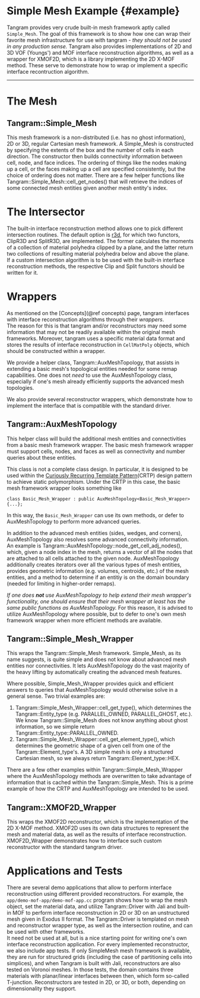 # Simple Mesh Example    {#example}

Tangram provides very crude built-in mesh framework aptly
called `Simple_Mesh`.  The goal of this framework
is to show how one can wrap their favorite mesh infrastructure for
use with tangram - _they should not be used in any production sense._
Tangram also provides implementations of 2D and 3D VOF (Youngs') and MOF
interface reconstruction algorithms, as well as a wrapper for XMOF2D,
which is a library implementing the 2D X-MOF method. These serve to
demonstrate how to wrap or implement a specific interface recontruction
algorithm.

----

# The Mesh

## Tangram::Simple_Mesh

This mesh framework is a non-distributed (i.e. has no ghost
information), 2D or 3D, regular Cartesian mesh framework.  A Simple_Mesh is
constructed by specifying the extents of the box and the number of
cells in each direction.  The constructor then builds connectivity
information between cell, node, and face indices.  The ordering of
things like the nodes making up a cell, or the faces making up a cell
are specified consistently, but the choice of ordering does not
matter.  There are a few helper functions like
Tangram::Simple_Mesh::cell_get_nodes() that will retrieve the indices
of some connected mesh entities given another mesh entity's index.

# The Intersector

The built-in interface reconstruction method allows one to pick different 
intersection routines.  The default option is 
[r3d](https://github.com/devonmpowell/r3d), for which two functors,
ClipR3D and SplitR3D, are implemented.  The former calculates the moments
of a collection of material polyhedra clipped by a plane, and the latter
return two collections of resulting material polyhedra below and above
the plane.  If a custom intersection algorithm is to be used with the
built-in interface reconstruction methods, the respective Clip and Split
functors should be written for it.

# Wrappers

As mentioned on the [Concepts](@ref concepts) page, tangram interfaces
with interface reconstruction algorithms through their _wrappers_.  
The reason for this is that tangram and/or reconstructors may need 
some information that may not be readily available within the original 
mesh frameworks. Moreover, tangram uses a specific material data format 
and stores the results of interface reconstruction in `CellMatPoly`
objects, which should be constructed within a wrapper.

We provide a helper class, Tangram::AuxMeshTopology, that assists in
extending a basic mesh's topological entities needed for some remap
capabilities.  One does not _need_ to use the AuxMeshTopology class,
especially if one's mesh already efficiently supports the advanced
mesh topologies.

We also provide several reconstructor wrappers, which demonstrate how
to implement the interface that is compatible with the standard driver.

## Tangram::AuxMeshTopology

This helper class will build the additional mesh entities and
connectivities from a basic mesh framework wrapper.  The basic mesh
framework wrapper must support cells, nodes, and faces as well as
connectivity and number queries about these entities.

This class is not a complete class design.  In particular, it is
designed to be used within
the
[Curiously Recurring Template Pattern](https://en.m.mwikipedia.org/wiki/Curiously_recurring_template_pattern)(CRTP)
design pattern to achieve static polymorphism.  Under the CRTP in this
case, the basic mesh framework wrapper looks something like

~~~{.cc}
class Basic_Mesh_Wrapper : public AuxMeshTopology<Basic_Mesh_Wrapper> {...};
~~~

In this way, the `Basic_Mesh_Wrapper` can use its own methods, or
defer to AuxMeshTopology to perform more advanced queries.

In addition to the advanced mesh entities (sides, wedges, and
corners), AuxMeshTopology also resolves some advanced connectivity
information.  An example is
Tangram::AuxMeshTopology::node_get_cell_adj_nodes(), which, given a node index
in the mesh, returns a vector of all the nodes that are attached to
all cells attached to the given node.  AuxMeshTopology additionally
creates iterators over all the various types of mesh entities,
provides geometric information (e.g. volumes, centroids, etc.) of the
mesh entities, and a method to determine if an entitiy is on the
domain boundary (needed for limiting in higher-order remaps).

_If one does **not** use AuxMeshTopology to help extend their mesh
wrapper's functionality, one should ensure that their mesh wrapper at
least has the same public functions as AuxMeshTopology._ For this
reason, it is advised to utilize AuxMeshTopology where possible, but
to defer to one's own mesh framework wrapper when more efficient
methods are available.

## Tangram::Simple_Mesh_Wrapper

This wraps the Tangram::Simple_Mesh framework.  Simple_Mesh, as its
name suggests, is quite simple and does not know about advanced mesh
entities nor connectivities.  It lets AuxMeshTopology do the vast
majority of the heavy lifting by automatically creating the advanced
mesh features.

Where possible, Simple_Mesh_Wrapper provides quick and efficient
answers to queries that AuxMeshTopology would otherwise solve in a
general sense.  Two trivial examples are:

1. Tangram::Simple_Mesh_Wrapper::cell_get_type(), which determines the
   Tangram::Entity_type (e.g. PARALLEL_OWNED, PARALLEL_GHOST, etc.).
   We know Tangram::Simple_Mesh does not know anything about ghost
   information, so we simple return
   Tangram::Entity_type::PARALLEL_OWNED.
2. Tangram::Simple_Mesh_Wrapper::cell_get_element_type(), which
   determines the geometric shape of a given cell from one of the
   Tangram::Element_type's.  A 3D simple mesh is only a structured
   Cartesian mesh, so we always return Tangram::Element_type::HEX.

There are a few other examples within Tangram::Simple_Mesh_Wrapper
where the AuxMeshTopology methods are overwritten to take advantage of
information that is cached within the Tangram::Simple_Mesh.  This is a
prime example of how the CRTP and AuxMeshTopology are intended to be
used.  

## Tangram::XMOF2D_Wrapper

This wraps the XMOF2D reconstructor, which is the implementation of the
2D X-MOF method. XMOF2D uses its own data structures to represent the mesh
and material data, as well as the results of interface reconstruction. 
XMOF2D_Wrapper demonstrates how to interface such custom reconstructor
with the standard tangram driver.

# Applications and Tests

There are several demo applications that allow to perform interface reconstruction
using different provided reconstructors.  For example, the `app/demo-mof-app/demo-mof-app.cc`
program shows how to wrap the mesh object, set the material data, 
and utilize Tangram::Driver with Jali and built-in MOF to perform interface 
reconstruction in 2D or 3D on an unstructured mesh given in Exodus II format.
The Tangram::Driver is templated on mesh and reconstructor wrapper type, 
as well as the intersection routine, and can be used with other frameworks.  
It need not be used at all, but is a nice starting point for writing one's 
own interface reconstruction application.
For every implemented reconstructor, we also include app tests. If only
SimpleMesh mesh framework is available, they are run for structured grids
(including the case of partitioning cells into simplices), and when Tangram is
built with Jali, reconstructors are also tested on Voronoi meshes. In those tests,
the domain contains three materials with planar/linear interfaces between then,
which form so-called T-junction. Reconstructors are tested in 2D, or 3D, or both,
depending on dimensionality they support.